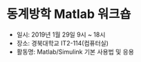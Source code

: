 # 동계방학 Matlab 워크숍

* 일시: 2019년 1월 29일 9시 ~ 18시
* 장소: 경북대학교 IT2-114(컴퓨터실)
* 활동명: Matlab/Simulink 기본 사용법 및 응용
